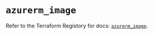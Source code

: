 # `azurerm_image`

Refer to the Terraform Registory for docs: [`azurerm_image`](https://registry.terraform.io/providers/hashicorp/azurerm/3.83.0/docs/resources/image).
